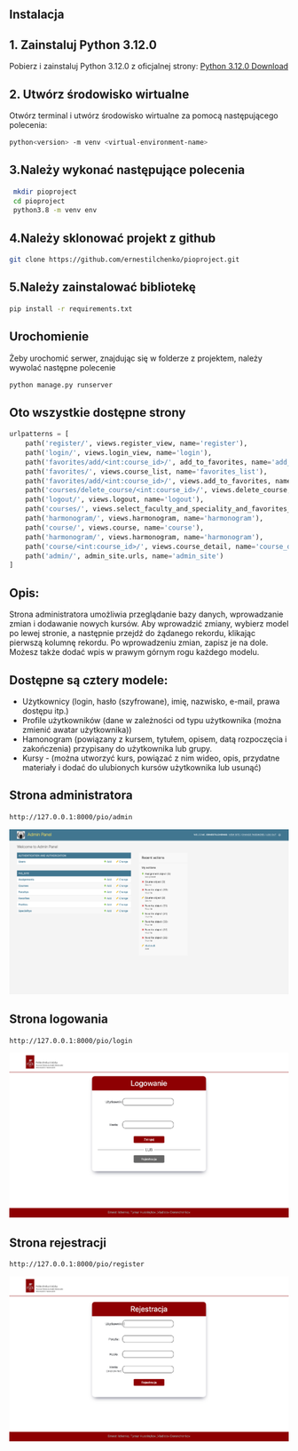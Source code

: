 ## Instalacja

## 1. Zainstaluj Python 3.12.0

Pobierz i zainstaluj Python 3.12.0 z oficjalnej strony:
[Python 3.12.0 Download](https://www.python.org/downloads/release/python-3120/)

## 2. Utwórz środowisko wirtualne

Otwórz terminal i utwórz środowisko wirtualne za pomocą następującego polecenia:

```sh
python<version> -m venv <virtual-environment-name>
```

## 3.Należy wykonać następujące polecenia

```sh
 mkdir pioproject
 cd pioproject
 python3.8 -m venv env
```
## 4.Należy sklonować projekt z github
```sh
git clone https://github.com/ernestilchenko/pioproject.git
```

## 5.Należy zainstalować bibliotekę

```sh
pip install -r requirements.txt
```


## Urochomienie
Żeby urochomić serwer, znajdując się w folderze z projektem, należy wywolać następne polecenie

```sh
python manage.py runserver
```


## Oto wszystkie dostępne strony 

```python
urlpatterns = [
    path('register/', views.register_view, name='register'),
    path('login/', views.login_view, name='login'),
    path('favorites/add/<int:course_id>/', add_to_favorites, name='add_to_favorites'),
    path('favorites/', views.course_list, name='favorites_list'),
    path('favorites/add/<int:course_id>/', views.add_to_favorites, name='add_to_favorites'),
    path('courses/delete_course/<int:course_id>/', views.delete_course, name='delete_course'),
    path('logout/', views.logout, name='logout'),
    path('courses/', views.select_faculty_and_speciality_and_favorites_list, name='faculty_list'),
    path('harmonogram/', views.harmonogram, name='harmonogram'),
    path('course/', views.course, name='course'),
    path('harmonogram/', views.harmonogram, name='harmonogram'),
    path('course/<int:course_id>/', views.course_detail, name='course_detail'),
    path('admin/', admin_site.urls, name='admin_site')
]
```


## Opis:

Strona administratora umożliwia przeglądanie bazy danych, wprowadzanie zmian i dodawanie nowych kursów. Aby wprowadzić zmiany, wybierz model po lewej stronie, a następnie przejdź do żądanego rekordu, klikając pierwszą kolumnę rekordu. Po wprowadzeniu zmian, zapisz je na dole. Możesz także dodać wpis w prawym górnym rogu każdego modelu.

## Dostępne są cztery modele:
- Użytkownicy (login, hasło (szyfrowane), imię, nazwisko, e-mail, prawa dostępu itp.)
- Profile użytkowników (dane w zależności od typu użytkownika (można zmienić awatar użytkownika))
- Hamonogram (powiązany z kursem, tytułem, opisem, datą rozpoczęcia i zakończenia) przypisany do użytkownika lub grupy.
- Kursy - (można utworzyć kurs, powiązać z nim wideo, opis, przydatne materiały i dodać do ulubionych kursów użytkownika lub usunąć) 

## Strona administratora


```sh
http://127.0.0.1:8000/pio/admin
```
![alt text](images/img.png)

## Strona logowania
```sh
http://127.0.0.1:8000/pio/login
```
![alt text](images/img_1.png)
## Strona rejestracji
```sh
http://127.0.0.1:8000/pio/register
```
![alt text](images/img_2.png)